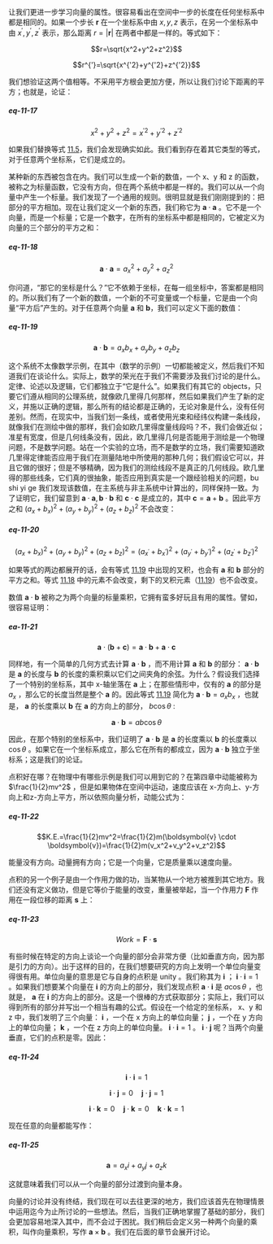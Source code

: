 让我们更进一步学习向量的属性。很容易看出在空间中一步的长度在任何坐标系中都是相同的。如果一个步长 $\boldsymbol{r}$ 在一个坐标系中由 $x, y, z$ 表示，在另一个坐标系中由 $x^{'}, y^{'}, z^{'}$ 表示，那么距离 $r=|\boldsymbol{r}|$ 在两者中都是一样的。等式如下：

$$r=\sqrt{x^2+y^2+z^2}$$

$$r^{'}=\sqrt{x^{'2}+y^{'2}+z^{'2}}$$

我们想验证这两个值相等。不采用平方根会更加方便，所以让我们讨论下距离的平方；也就是，论证：

##### eq-11-17

$$x^2+y^2+z^2=x^{'2}+y^{'2}+z^{'2}$$

如果我们替换等式 [11.5](/volume-1/11-vectors/11-3-rotations.md#eq-11-5)，我们会发现确实如此。我们看到存在着其它类型的等式，对于任意两个坐标系，它们是成立的。

某种新的东西被包含在内。我们可以生成一个新的数值，一个 x、y 和 z 的函数，被称之为标量函数，它没有方向，但在两个系统中都是一样的。我们可以从一个向量中产生一个标量。我们发现了一个通用的规则。很明显就是我们刚刚提到的：把部分的平方相加。现在让我们定义一个新的东西，我们称它为 $\boldsymbol{a} \cdot \boldsymbol{a}$ 。它不是一个向量，而是一个标量；它是一个数字，在所有的坐标系中都是相同的，它被定义为向量的三个部分的平方之和：

##### eq-11-18

$$\boldsymbol{a} \cdot \boldsymbol{a}=a_x^2+a_y^2+a_z^2$$

你问道，“那它的坐标是什么？”它不依赖于坐标，在每一组坐标中，答案都是相同的。所以我们有了一个新的数值，一个新的不可变量或一个标量，它是由一个向量“平方后”产生的。对于任意两个向量 $\boldsymbol{a}$ 和 $\boldsymbol{b}$，我们可以定义下面的数值：

##### eq-11-19

$$\boldsymbol{a} \cdot \boldsymbol{b}=a_xb_x+a_yb_y+a_zb_z$$

这个系统不太像数学示例，在其中（数学的示例）一切都能被定义，然后我们不知道我们在谈论什么。实际上，数学的荣光在于我们不需要涉及我们讨论的是什么。定律、论述以及逻辑，它们都独立于“它是什么”。如果我们有其它的 objects，只要它们遵从相同的公理系统，就像欧几里得几何那样，然后如果我们产生了新的定义，并施以正确的逻辑，那么所有的结论都是正确的，无论对象是什么，没有任何差别。然而，在现实中，当我们划一条线，或者使用光束和经纬仪构建一条线段，就像我们在测绘中做的那样，我们会如欧几里得度量线段吗？不，我们会做近似；准星有宽度，但是几何线条没有，因此，欧几里得几何是否能用于测绘是一个物理问题，不是数学问题。站在一个实验的立场，而不是数学的立场，我们需要知道欧几里得定律能否应用于我们在测量陆地中所使用的那种几何；我们假设它可以，并且它做的很好；但是不够精确，因为我们的测绘线段不是真正的几何线段。欧几里得的那些线条，它们真的很抽象，能否应用到真实是一个跟经验相关的问题，bu shi yi ge
我们发现该数值，在主系统与非主系统中计算出的，同样保持一致。为了证明它，我们留意到 $\boldsymbol{a} \cdot \boldsymbol{a}, \boldsymbol{b} \cdot \boldsymbol{b}$ 和 $\boldsymbol{c} \cdot \boldsymbol{c}$ 是成立的，其中 $\boldsymbol{c}=\boldsymbol{a}+\boldsymbol{b}$ 。因此平方之和 $(a_x+b_x)^2+(a_y+b_y)^2+(a_z+b_z)^2$ 不会改变：

##### eq-11-20

$$(a_x+b_x)^2+(a_y+b_y)^2+(a_z+b_z)^2=(a_{x^{'}}+b_{x^{'}})^2+(a_{y^{'}}+b_{y^{'}})^2+(a_{z^{'}}+b_{z^{'}})^2$$

如果等式的两边都展开的话，会有等式 [11.19](/volume-1/11-vectors/11-7-scalar-product-of-vectors.md#eq-11-19) 中出现的叉积，也会有 $\boldsymbol{a}$ 和 $\boldsymbol{b}$ 部分的平方之和。等式 [11.18](/volume-1/11-vectors/11-7-scalar-product-of-vectors.md#eq-11-18) 中的元素不会改变，剩下的叉积元素（[11.19](/volume-1/11-vectors/11-7-scalar-product-of-vectors.md#eq-11-19)）也不会改变。

数值 $\boldsymbol{a} \cdot \boldsymbol{b}$ 被称之为两个向量的标量乘积，它拥有蛮多好玩且有用的属性。譬如，很容易证明：

##### ea-11-21

$$\boldsymbol{a} \cdot (\boldsymbol{b}+\boldsymbol{c})=\boldsymbol{a} \cdot \boldsymbol{b}+\boldsymbol{a} \cdot \boldsymbol{c}$$

同样地，有一个简单的几何方式去计算 $\boldsymbol{a} \cdot \boldsymbol{b}$ ，而不用计算 $\boldsymbol{a}$ 和 $\boldsymbol{b}$ 的部分： $\boldsymbol{a} \cdot \boldsymbol{b}$ 是 $\boldsymbol{a}$ 的长度与 $\boldsymbol{b}$ 的长度的乘积乘以它们之间夹角的余弦。为什么？假设我们选择了一个特别的坐标系，其中 x-轴坐落在 $\boldsymbol{a}$ 上；在那些情形中，仅有的 $\boldsymbol{a}$ 的部分是 $a_x$ ，那么它的长度当然是整个 $\boldsymbol{a}$ 的。因此等式 [11.19](/volume-1/11-vectors/11-7-scalar-product-of-vectors.md#eq-11-19) 简化为 $\boldsymbol{a} \cdot \boldsymbol{b}=a_xb_x$ ，也就是， $\boldsymbol{a}$ 的长度乘以 $\boldsymbol{b}$ 在 $\boldsymbol{a}$ 的方向上的部分， $b\cos{\theta}$ :

$$\boldsymbol{a} \cdot \boldsymbol{b}=ab\cos{\theta}$$

因此，在那个特别的坐标系中，我们证明了 $\boldsymbol{a} \cdot \boldsymbol{b}$ 是 $\boldsymbol{a}$ 的长度乘以 $\boldsymbol{b}$ 的长度乘以 $\cos{\theta}$ 。如果它在一个坐标系成立，那么它在所有的都成立，因为 $\boldsymbol{a} \cdot \boldsymbol{b}$ 独立于坐标系；这是我们的论证。

点积好在哪？在物理中有哪些示例是我们可以用到它的？在第四章中动能被称为 $\frac{1}{2}mv^2$ ，但是如果物体在空间中运动，速度应该在 x-方向上、y-方向上和z-方向上平方，所以依照向量分析，动能公式为：

##### eq-11-22

$$K.E.=\frac{1}{2}mv^2=\frac{1}{2}m(\boldsymbol{v} \cdot \boldsymbol{v})=\frac{1}{2}m(v_x^2+v_y^2+v_z^2)$$

能量没有方向。动量拥有方向；它是一个向量，它是质量乘以速度向量。

点积的另一个例子是由一个作用力做的功，当某物从一个地方被推到其它地方。我们还没有定义做功，但是它等价于能量的改变，重量被举起，当一个作用力 $\boldsymbol{F}$ 作用在一段位移的距离 $\boldsymbol{s}$ 上：

##### eq-11-23

$$Work=\boldsymbol{F} \cdot \boldsymbol{s}$$

有些时候在特定的方向上谈论一个向量的部分会非常方便（比如垂直方向，因为那是引力的方向）。出于这样的目的，在我们想要研究的方向上发明一个单位向量变得很有用。单位向量的意思是它与自身的点积是 unity 。我们称其为 $\boldsymbol{i}$ ； $\boldsymbol{i} \cdot \boldsymbol{i}=1$ 。如果我们想要某个向量在 $\boldsymbol{i}$ 的方向上的部分，我们发现点积 $\boldsymbol{a} \cdot \boldsymbol{i}$ 是 $a\cos{\theta}$ ，也就是， $\boldsymbol{a}$ 在 $\boldsymbol{i}$ 的方向上的部分。这是一个很棒的方式获取部分；实际上，我们可以得到所有的部分并写出一个相当有趣的公式。假设在一个给定的坐标系， x、y 和 z 中，我们发明了三个向量： $\boldsymbol{i}$ ，一个在 x 方向上的单位向量； $\boldsymbol{j}$ ，一个在 y 方向上的单位向量； $\boldsymbol{k}$ ，一个在 z 方向上的单位向量。 $\boldsymbol{i} \cdot \boldsymbol{i}=1$ 。 $\boldsymbol{i} \cdot \boldsymbol{j}$ 呢？当两个向量垂直，它们的点积是零。因此：

##### eq-11-24

$$\boldsymbol{i} \cdot \boldsymbol{i}=1$$

$$\boldsymbol{i} \cdot \boldsymbol{j}=0 \quad \boldsymbol{j} \cdot \boldsymbol{j}=1$$

$$\boldsymbol{i} \cdot \boldsymbol{k}=0 \quad \boldsymbol{j} \cdot \boldsymbol{k}=0 \quad \boldsymbol{k} \cdot \boldsymbol{k}=1$$

现在任意的向量都能写作：

##### eq-11-25

$$\boldsymbol{a}=a_xi+a_yj+a_zk$$

这就意味着我们可以从一个向量的部分过渡到向量本身。

向量的讨论并没有终结，我们现在可以去往更深的地方，我们应该首先在物理情景中运用迄今为止所讨论的一些想法。然后，当我们正确地掌握了基础的部分，我们会更加容易地深入其中，而不会过于困扰。我们稍后会定义另一种两个向量的乘积，叫作向量乘积，写作 $\boldsymbol{a} \times \boldsymbol{b}$ 。我们在后面的章节会展开讨论。
